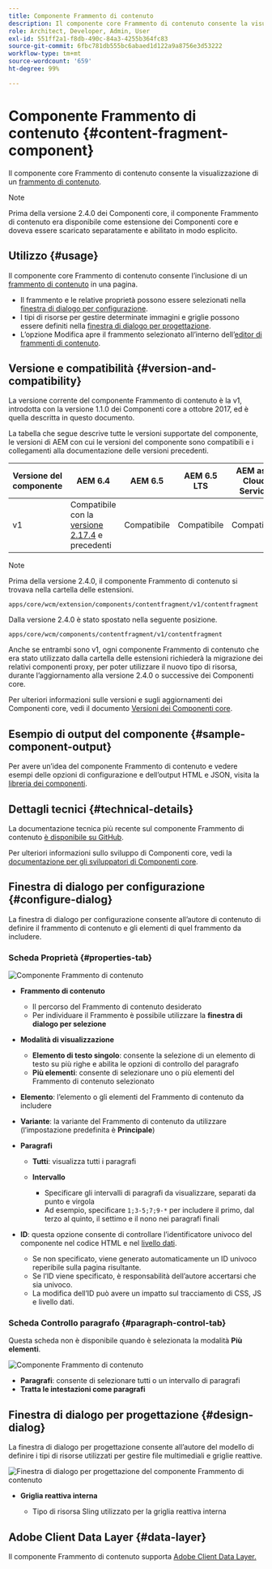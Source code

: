 ```yaml
---
title: Componente Frammento di contenuto
description: Il componente core Frammento di contenuto consente la visualizzazione di un frammento di contenuto.
role: Architect, Developer, Admin, User
exl-id: 551ff2a1-f8db-490c-84a3-4255b364fc83
source-git-commit: 6fbc781db555bc6abaed1d122a9a8756e3d53222
workflow-type: tm+mt
source-wordcount: '659'
ht-degree: 99%

---
```


# Componente Frammento di contenuto {#content-fragment-component}

Il componente core Frammento di contenuto consente la visualizzazione di un [frammento di contenuto](https://experienceleague.adobe.com/docs/experience-manager-cloud-service/assets/content-fragments/content-fragments.html?lang=it).

>[!NOTE]
>
>Prima della versione 2.4.0 dei Componenti core, il componente Frammento di contenuto era disponibile come estensione dei Componenti core e doveva essere scaricato separatamente e abilitato in modo esplicito.

## Utilizzo {#usage}

Il componente core Frammento di contenuto consente l’inclusione di un [frammento di contenuto](https://experienceleague.adobe.com/docs/experience-manager-cloud-service/assets/content-fragments/content-fragments.html?lang=it) in una pagina.

* Il frammento e le relative proprietà possono essere selezionati nella [finestra di dialogo per configurazione](#configure-dialog).
* I tipi di risorse per gestire determinate immagini e griglie possono essere definiti nella [finestra di dialogo per progettazione](#design-dialog).
* L’opzione Modifica apre il frammento selezionato all’interno dell’[editor di frammenti di contenuto](https://experienceleague.adobe.com/docs/experience-manager-cloud-service/assets/content-fragments/content-fragments-variations.html?lang=it).

## Versione e compatibilità {#version-and-compatibility}

La versione corrente del componente Frammento di contenuto è la v1, introdotta con la versione 1.1.0 dei Componenti core a ottobre 2017, ed è quella descritta in questo documento.

La tabella che segue descrive tutte le versioni supportate del componente, le versioni di AEM con cui le versioni del componente sono compatibili e i collegamenti alla documentazione delle versioni precedenti.

| Versione del componente | AEM 6.4 | AEM 6.5 | AEM 6.5 LTS | AEM as a Cloud Service |
|--- |--- |---|---|---|
| v1 | Compatibile con la <br>[versione 2.17.4](/help/versions.md) e precedenti | Compatibile | Compatibile | Compatibile |

>[!NOTE]
>
>Prima della versione 2.4.0, il componente Frammento di contenuto si trovava nella cartella delle estensioni.
>
> `apps/core/wcm/extension/components/contentfragment/v1/contentfragment`
> 
>Dalla versione 2.4.0 è stato spostato nella seguente posizione.
>
>`apps/core/wcm/components/contentfragment/v1/contentfragment`
>
>Anche se entrambi sono v1, ogni componente Frammento di contenuto che era stato utilizzato dalla cartella delle estensioni richiederà la migrazione dei relativi componenti proxy, per poter utilizzare il nuovo tipo di risorsa, durante l’aggiornamento alla versione 2.4.0 o successive dei Componenti core.

Per ulteriori informazioni sulle versioni e sugli aggiornamenti dei Componenti core, vedi il documento [Versioni dei Componenti core](/help/versions.md).

## Esempio di output del componente {#sample-component-output}

Per avere un’idea del componente Frammento di contenuto e vedere esempi delle opzioni di configurazione e dell’output HTML e JSON, visita la [libreria dei componenti](https://adobe.com/go/aem_cmp_library_cf_it).

## Dettagli tecnici {#technical-details}

La documentazione tecnica più recente sul componente Frammento di contenuto [è disponibile su GitHub](https://adobe.com/go/aem_cmp_tech_cf_v1_it).

Per ulteriori informazioni sullo sviluppo di Componenti core, vedi la [documentazione per gli sviluppatori di Componenti core](/help/developing/overview.md).

## Finestra di dialogo per configurazione {#configure-dialog}

La finestra di dialogo per configurazione consente all’autore di contenuto di definire il frammento di contenuto e gli elementi di quel frammento da includere.

### Scheda Proprietà {#properties-tab}

![Componente Frammento di contenuto](/help/assets/content-fragment-edit-properties.png)

* **Frammento di contenuto**

   * Il percorso del Frammento di contenuto desiderato
   * Per individuare il Frammento è possibile utilizzare la **finestra di dialogo per selezione**

* **Modalità di visualizzazione**
   * **Elemento di testo singolo**: consente la selezione di un elemento di testo su più righe e abilita le opzioni di controllo del paragrafo
   * **Più elementi**: consente di selezionare uno o più elementi del Frammento di contenuto selezionato
* **Elemento**: l’elemento o gli elementi del Frammento di contenuto da includere
* **Variante**: la variante del Frammento di contenuto da utilizzare (l’impostazione predefinita è **Principale**)

* **Paragrafi**

   * **Tutti**: visualizza tutti i paragrafi
   * **Intervallo**

      * Specificare gli intervalli di paragrafi da visualizzare, separati da punto e virgola
      * Ad esempio, specificare `1;3-5;7;9-*` per includere il primo, dal terzo al quinto, il settimo e il nono nei paragrafi finali
* **ID**: questa opzione consente di controllare l’identificatore univoco del componente nel codice HTML e nel [livello dati](/help/developing/data-layer/overview.md).
   * Se non specificato, viene generato automaticamente un ID univoco reperibile sulla pagina risultante.
   * Se l’ID viene specificato, è responsabilità dell’autore accertarsi che sia univoco.
   * La modifica dell’ID può avere un impatto sul tracciamento di CSS, JS e livello dati.

### Scheda Controllo paragrafo {#paragraph-control-tab}

Questa scheda non è disponibile quando è selezionata la modalità **Più elementi**.

![Componente Frammento di contenuto](/help/assets/content-fragment-edit-paragraph.png)

* **Paragrafi**: consente di selezionare tutti o un intervallo di paragrafi
* **Tratta le intestazioni come paragrafi**

## Finestra di dialogo per progettazione {#design-dialog}

La finestra di dialogo per progettazione consente all’autore del modello di definire i tipi di risorse utilizzati per gestire file multimediali e griglie reattive.

![Finestra di dialogo per progettazione del componente Frammento di contenuto](/help/assets/content-fragment-design.png)

* **Griglia reattiva interna**

   * Tipo di risorsa Sling utilizzato per la griglia reattiva interna

## Adobe Client Data Layer {#data-layer}

Il componente Frammento di contenuto supporta [Adobe Client Data Layer.](/help/developing/data-layer/overview.md)

